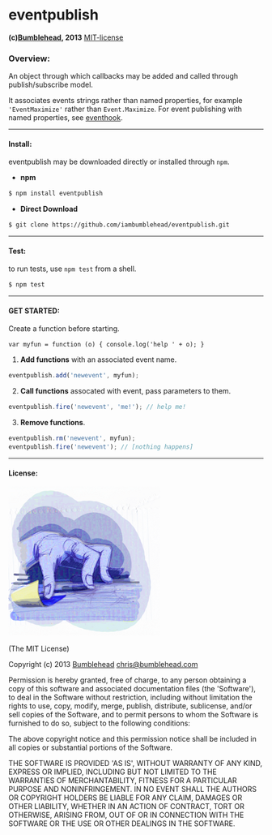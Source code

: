 eventpublish
============
**(c)[Bumblehead][0], 2013** [MIT-license](#license)  

### Overview:

An object through which callbacks may be added and called through publish/subscribe model.

It associates events strings rather than named properties, for example `'EventMaximize'` rather than `Event.Maximize`. For event publishing
with named properties, see [eventhook][1].

[0]: http://www.bumblehead.com                            "bumblehead"
[1]: https://github.com/iambumblehead/eventhook            "eventhook"

---------------------------------------------------------
#### <a id="install"></a>Install:

eventpublish may be downloaded directly or installed through `npm`.

 * **npm**   

 ```bash
 $ npm install eventpublish
 ```

 * **Direct Download**
 
 ```bash  
 $ git clone https://github.com/iambumblehead/eventpublish.git
 ```

---------------------------------------------------------
#### <a id="test"></a>Test:

 to run tests, use `npm test` from a shell.

 ```bash
 $ npm test
 ```

---------------------------------------------------------
#### <a id="get-started">GET STARTED:

Create a function before starting.

```
var myfun = function (o) { console.log('help ' + o); }
```

 1. **Add functions** with an associated event name.

 ```javascript
 eventpublish.add('newevent', myfun);
 ```

 2. **Call functions** assocated with event, pass parameters to them.

 ```javascript
 eventpublish.fire('newevent', 'me!'); // help me!
 ```

 3. **Remove functions**.

 ```javascript
 eventpublish.rm('newevent', myfun);
 eventpublish.fire('newevent'); // [nothing happens]
 ```

---------------------------------------------------------
#### <a id="license">License:

 ![scrounge](https://github.com/iambumblehead/scroungejs/raw/master/img/hand.png) 

(The MIT License)

Copyright (c) 2013 [Bumblehead][0] <chris@bumblehead.com>

Permission is hereby granted, free of charge, to any person obtaining a copy of this software and associated documentation files (the 'Software'), to deal in the Software without restriction, including without limitation the rights to use, copy, modify, merge, publish, distribute, sublicense, and/or sell copies of the Software, and to permit persons to whom the Software is furnished to do so, subject to the following conditions:

The above copyright notice and this permission notice shall be included in all copies or substantial portions of the Software.

THE SOFTWARE IS PROVIDED 'AS IS', WITHOUT WARRANTY OF ANY KIND, EXPRESS OR IMPLIED, INCLUDING BUT NOT LIMITED TO THE WARRANTIES OF MERCHANTABILITY, FITNESS FOR A PARTICULAR PURPOSE AND NONINFRINGEMENT. IN NO EVENT SHALL THE AUTHORS OR COPYRIGHT HOLDERS BE LIABLE FOR ANY CLAIM, DAMAGES OR OTHER LIABILITY, WHETHER IN AN ACTION OF CONTRACT, TORT OR OTHERWISE, ARISING FROM, OUT OF OR IN CONNECTION WITH THE SOFTWARE OR THE USE OR OTHER DEALINGS IN THE SOFTWARE.
